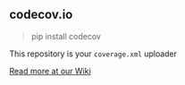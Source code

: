 codecov.io
----------

> pip install codecov

This repository is your `coverage.xml` uploader

[Read more at our Wiki](https://github.com/codecov/codecov.io/wiki/Guide)
